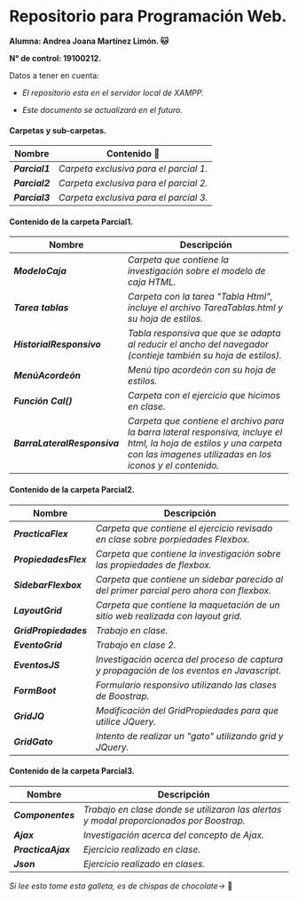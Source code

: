 # Repositorio para Programación Web.
**Alumna: Andrea Joana Martínez Limón. 🐱**

**N° de control: 19100212.**

Datos a tener en cuenta:

* *El repositorio esta en el servidor local de XAMPP.*

* *Este documento se actualizará en el futuro.*

#### Carpetas y sub-carpetas.
| Nombre | Contenido :scroll: |
| ------- | --------- |
|   **_Parcial1_**  |  _Carpeta exclusiva para el parcial 1._ |
|   **_Parcial2_**  |  _Carpeta exclusiva para el parcial 2._ |
|   **_Parcial3_**  |  _Carpeta exclusiva para el parcial 3._ |

#### Contenido de la carpeta Parcial1.
| Nombre | Descripción |
| ------- | --------- |
|**_ModeloCaja_**| _Carpeta que contiene la investigación sobre el modelo de caja HTML._ | 
|**_Tarea tablas_**| _Carpeta con la tarea "Tabla Html", incluye el archivo TareaTablas.html y su hoja de estilos._|
|**_HistorialResponsivo_**| _Tabla responsiva que que se adapta al reducir el ancho del navegador (contieje también su hoja de estilos)._ |
|**_MenúAcordeón_**| _Menú tipo acordeón con su hoja de estilos._ |
|**_Función Cal()_**| _Carpeta con el ejercicio que hicimos en clase._ |
|**_BarraLateralResponsiva_**| _Carpeta que contiene el archivo para la barra lateral responsiva, incluye el html, la hoja de estilos y una carpeta con las imagenes utilizadas en los iconos y el contenido._ |

#### Contenido de la carpeta Parcial2.
| Nombre | Descripción |
| ------- | --------- |
|**_PracticaFlex_**| _Carpeta que contiene el ejercicio revisado en clase sobre porpiedades Flexbox._ | 
|**_PropiedadesFlex_**| _Carpeta que contiene la investigación sobre las propiedades de flexbox._ |
|**_SidebarFlexbox_**| _Carpeta que contiene un sidebar parecido al del primer parcial pero ahora con flexbox._ |
|**_LayoutGrid_**| _Carpeta que contiene la maquetación de un sitio web realizada con layout grid._ |
|**_GridPropiedades_**| _Trabajo en clase._ |
|**_EventoGrid_**| _Trabajo en clase 2._ |
|**_EventosJS_**| _Investigación acerca del proceso de captura y propagación de los eventos en Javascript._ |
|**_FormBoot_**| _Formulario responsivo utilizando las clases de Boostrap._ |
|**_GridJQ_**| _Modificación del GridPropiedades para que utilice JQuery._ |
|**_GridGato_**| _Intento de realizar un "gato" utilizando grid y JQuery._ |

#### Contenido de la carpeta Parcial3.
| Nombre | Descripción |
| ------- | --------- |
|**_Componentes_**| _Trabajo en clase donde se utilizaron las alertas y modal proporcionados por Boostrap._ | 
|**_Ajax_**| _Investigación acerca del concepto de Ajax._ |
|**_PracticaAjax_**| _Ejercicio realizado en clase._ |
|**_Json_**| _Ejercicio realizado en clases._ |

*Si lee esto tome esta galleta, es de chispas de chocolate->* 🍪